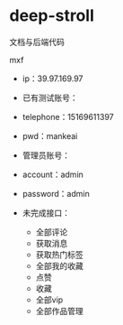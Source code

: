 # deep-stroll

文档与后端代码

mxf

- ip：39.97.169.97

- 已有测试账号：
- telephone：15169611397 
- pwd：mankeai

- 管理员账号：
- account：admin
- password：admin

- 未完成接口：
  - 全部评论
  - 获取消息
  - 获取热门标签
  - 全部我的收藏
  - 点赞
  - 收藏
  - 全部vip
  - 全部作品管理